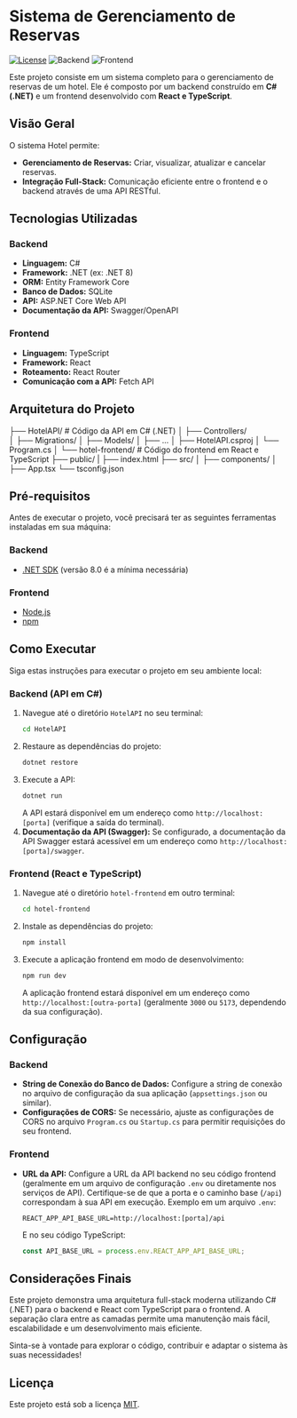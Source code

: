 # Sistema de Gerenciamento de Reservas

[![License](https://img.shields.io/badge/License-MIT-yellow.svg)](https://opensource.org/licenses/MIT)
![Backend](https://img.shields.io/badge/Backend-C%23%20.NET-blue)
![Frontend](https://img.shields.io/badge/Frontend-React%20TypeScript-brightgreen)

Este projeto consiste em um sistema completo para o gerenciamento de reservas de um hotel. Ele é composto por um backend construído em **C\# (.NET)** e um frontend desenvolvido com **React e TypeScript**.

## Visão Geral

O sistema Hotel permite:

* **Gerenciamento de Reservas:** Criar, visualizar, atualizar e cancelar reservas.
* **Integração Full-Stack:** Comunicação eficiente entre o frontend e o backend através de uma API RESTful.

## Tecnologias Utilizadas

### Backend

* **Linguagem:** C\#
* **Framework:** .NET (ex: .NET 8)
* **ORM:** Entity Framework Core
* **Banco de Dados:** SQLite
* **API:** ASP.NET Core Web API
* **Documentação da API:** Swagger/OpenAPI

### Frontend

* **Linguagem:** TypeScript
* **Framework:** React
* **Roteamento:** React Router
* **Comunicação com a API:** Fetch API

## Arquitetura do Projeto
├── HotelAPI/             # Código da API em C# (.NET)
│   ├── Controllers/<br>
│   ├── Migrations/
│   ├── Models/
│   ├── ...
│   ├── HotelAPI.csproj
│   └── Program.cs
│
└── hotel-frontend/            # Código do frontend em React e TypeScript
├── public/
|  ├── index.html
├── src/
│   ├── components/
│   ├── App.tsx
└── tsconfig.json

## Pré-requisitos

Antes de executar o projeto, você precisará ter as seguintes ferramentas instaladas em sua máquina:

### Backend

* [.NET SDK](https://dotnet.microsoft.com/download) (versão 8.0 é a mínima necessária)

### Frontend

* [Node.js](https://nodejs.org/)
* [npm](https://www.npmjs.com/)

## Como Executar

Siga estas instruções para executar o projeto em seu ambiente local:

### Backend (API em C\#)

1.  Navegue até o diretório `HotelAPI` no seu terminal:
    ```bash
    cd HotelAPI
    ```
2.  Restaure as dependências do projeto:
    ```bash
    dotnet restore
    ```
3.  Execute a API:
    ```bash
    dotnet run
    ```
    A API estará disponível em um endereço como `http://localhost:[porta]` (verifique a saída do terminal).
4.  **Documentação da API (Swagger):** Se configurado, a documentação da API Swagger estará acessível em um endereço como `http://localhost:[porta]/swagger`.

### Frontend (React e TypeScript)

1.  Navegue até o diretório `hotel-frontend` em outro terminal:
    ```bash
    cd hotel-frontend
    ```
2.  Instale as dependências do projeto:
    ```bash
    npm install
    ```
3.  Execute a aplicação frontend em modo de desenvolvimento:
    ```bash
    npm run dev
    ```
    A aplicação frontend estará disponível em um endereço como `http://localhost:[outra-porta]` (geralmente `3000` ou `5173`, dependendo da sua configuração).

## Configuração

### Backend

* **String de Conexão do Banco de Dados:** Configure a string de conexão no arquivo de configuração da sua aplicação (`appsettings.json` ou similar).
* **Configurações de CORS:** Se necessário, ajuste as configurações de CORS no arquivo `Program.cs` ou `Startup.cs` para permitir requisições do seu frontend.

### Frontend

* **URL da API:** Configure a URL da API backend no seu código frontend (geralmente em um arquivo de configuração `.env` ou diretamente nos serviços de API). Certifique-se de que a porta e o caminho base (`/api`) correspondam à sua API em execução. Exemplo em um arquivo `.env`:
    ```
    REACT_APP_API_BASE_URL=http://localhost:[porta]/api
    ```
    E no seu código TypeScript:
    ```typescript
    const API_BASE_URL = process.env.REACT_APP_API_BASE_URL;
    ```

## Considerações Finais

Este projeto demonstra uma arquitetura full-stack moderna utilizando C\# (.NET) para o backend e React com TypeScript para o frontend. A separação clara entre as camadas permite uma manutenção mais fácil, escalabilidade e um desenvolvimento mais eficiente.

Sinta-se à vontade para explorar o código, contribuir e adaptar o sistema às suas necessidades\!

## Licença

Este projeto está sob a licença [MIT](https://opensource.org/licenses/MIT).
